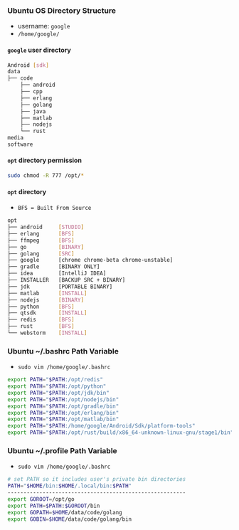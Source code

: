 ### Ubuntu OS Directory Structure
* username: ``` google ```
* ``` /home/google/ ```
#### ``` google ``` user directory
```sh
Android [sdk]
data
├── code
    ├── android
    ├── cpp
    ├── erlang
    ├── golang
    ├── java
    ├── matlab
    ├── nodejs
    └── rust  
media
software
```

#### ``` opt ``` directory permission
```sh
sudo chmod -R 777 /opt/*
```

#### ``` opt ``` directory
* ``` BFS = Built From Source ```
```sh
opt
├── android     [STUDIO]
├── erlang      [BFS]
├── ffmpeg      [BFS]
├── go          [BINARY]
├── golang      [SRC]
├── google      [chrome chrome-beta chrome-unstable]
├── gradle      [BINARY ONLY]
├── idea        [IntelliJ IDEA]
├── INSTALLER   [BACKUP SRC + BINARY]
├── jdk         [PORTABLE BINARY]
├── matlab      [INSTALL]
├── nodejs      [BINARY]
├── python      [BFS]
├── qtsdk       [INSTALL]
├── redis       [BFS]
├── rust        [BFS]
└── webstorm    [INSTALL]
```

### Ubuntu ~/.bashrc Path Variable
* ``` sudo vim /home/google/.bashrc ```
```sh
export PATH="$PATH:/opt/redis"
export PATH="$PATH:/opt/python"
export PATH="$PATH:/opt/jdk/bin"
export PATH="$PATH:/opt/nodejs/bin"
export PATH="$PATH:/opt/gradle/bin"
export PATH="$PATH:/opt/erlang/bin"
export PATH="$PATH:/opt/matlab/bin"
export PATH="$PATH:/home/google/Android/Sdk/platform-tools"
export PATH="$PATH:/opt/rust/build/x86_64-unknown-linux-gnu/stage1/bin"
```

### Ubuntu ~/.profile Path Variable
* ``` sudo vim /home/google/.bashrc ```
```sh
# set PATH so it includes user's private bin directories
PATH="$HOME/bin:$HOME/.local/bin:$PATH"
--------------------------------------------------------
export GOROOT=/opt/go
export PATH=$PATH:$GOROOT/bin
export GOPATH=$HOME/data/code/golang
export GOBIN=$HOME/data/code/golang/bin
```


